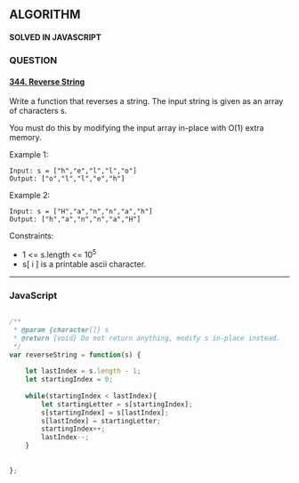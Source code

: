 ## ALGORITHM

#### SOLVED IN JAVASCRIPT
### QUESTION

#### [344. Reverse String](https://leetcode.com/problems/reverse-string/)

Write a function that reverses a string. The input string is given as an array of characters s.

You must do this by modifying the input array in-place with O(1) extra memory.

Example 1:

```
Input: s = ["h","e","l","l","o"]
Output: ["o","l","l","e","h"]
```

Example 2:

```
Input: s = ["H","a","n","n","a","h"]
Output: ["h","a","n","n","a","H"]
```

Constraints:

* 1 <= s.length <= 10<sup>5</sup>
* s[ i ] is a printable ascii character.

-----

### JavaScript

```js

/**
 * @param {character[]} s
 * @return {void} Do not return anything, modify s in-place instead.
 */
var reverseString = function(s) {
    
    let lastIndex = s.length - 1;
    let startingIndex = 0;
    
    while(startingIndex < lastIndex){
        let startingLetter = s[startingIndex];
        s[startingIndex] = s[lastIndex];
        s[lastIndex] = startingLetter;
        startingIndex++;
        lastIndex--;
    }
    
    
};
```

